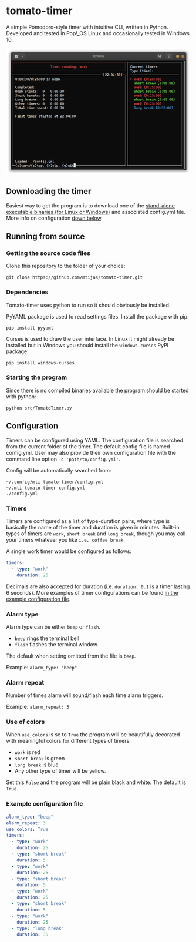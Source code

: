 # tomato-timer
A simple Pomodoro-style timer with intuitive CLI, written in Python. Developed and tested
in Pop!_OS Linux and occasionally tested in Windows 10.

![Tomato Timer UI in color](assets/mti-tomato-timer-colors.png)

## Downloading the timer
Easiest way to get the program is to download one of the 
[stand-alone executable binaries (for Linux or Windows)](https://github.com/mtijas/tomato-timer/releases) 
and associated config.yml file. More info on configuration [down below](#configuration). 

## Running from source

### Getting the source code files
Clone this repository to the folder of your choice:
```
git clone https://github.com/mtijas/tomato-timer.git
```

### Dependencies
Tomato-timer uses python to run so it should obviously be installed.

PyYAML package is used to read settings files. Install the package with pip:
```
pip install pyyaml
```

Curses is used to draw the user interface. In Linux it might already be installed 
but in Windows you should install the `windows-curses` PyPI package:
```
pip install windows-curses
```

### Starting the program
Since there is no compiled binaries available the program should be started with python:
```
python src/TomatoTimer.py
```

## Configuration
Timers can be configured using YAML. The configuration file is searched from the current
folder of the timer. The default config file is named config.yml. User may also provide 
their own configuration file with the command line option `-c 'path/to/config.yml'`.

Config will be automatically searched from:
```
~/.config/mti-tomato-timer/config.yml
~/.mti-tomato-timer-config.yml
./config.yml
```

### Timers
Timers are configured as a list of type-duration pairs, where type is basically 
the name of the timer and duration is given in minutes. Built-in types of timers 
are `work`, `short break` and `long break`, though you may call your timers whatever 
you like `i.e. coffee break`.

A single work timer would be configured as follows:
```yaml
timers:
  - type: "work"
    duration: 25
```

Decimals are also accepted for duration (i.e. `duration: 0.1` is a timer lasting 6 seconds).
More examples of timer configurations can be found 
[in the example configuration file](#example-configuration-file).

### Alarm type
Alarm type can be either `beep` or `flash`. 

- `beep` rings the terminal bell
- `flash` flashes the terminal window.

The default when setting omitted from the file is `beep`.

Example: `alarm_type: "beep"`

### Alarm repeat
Number of times alarm will sound/flash each time alarm triggers.

Example: `alarm_repeat: 3`

### Use of colors
When `use_colors` is se to `True` the program will be beautifully decorated with 
meaningful colors for different types of timers:

- `work` is red
- `short break` is green
- `long break` is blue
- Any other type of timer will be yellow. 

Set this `False` and the program will be plain black and white. The default is `True`.

### Example configuration file

```yaml
alarm_type: "beep"
alarm_repeat: 3
use_colors: True
timers:
  - type: "work"
    duration: 25
  - type: "short break"
    duration: 5
  - type: "work"
    duration: 25
  - type: "short break"
    duration: 5
  - type: "work"
    duration: 25
  - type: "short break"
    duration: 5
  - type: "work"
    duration: 25
  - type: "long break"
    duration: 35

```